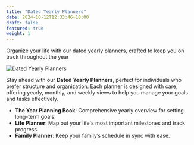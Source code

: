 ```yaml
---
title: "Dated Yearly Planners"
date: 2024-10-12T12:33:46+10:00
draft: false
featured: true
weight: 1
---
```


Organize your life with our dated yearly planners, crafted to keep you on track throughout the year

<!--more-->

![Dated Yearly Planners](images/illustrations/yearly_planner.webp)

Stay ahead with our **Dated Yearly Planners**, perfect for individuals who prefer structure and organization. Each planner is designed with care, offering yearly, monthly, and weekly views to help you manage your goals and tasks effectively.

- **The Year Planning Book**: Comprehensive yearly overview for setting long-term goals.
- **Life Planner**: Map out your life's most important milestones and track progress.
- **Family Planner**: Keep your family’s schedule in sync with ease.
